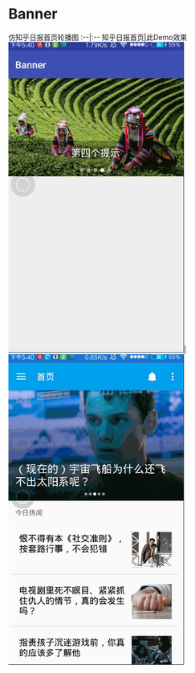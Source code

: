 # Banner
仿知乎日报首页轮播图
:--|:--
知乎日报首页|此Demo效果
![](https://github.com/Brioal/Banner/blob/master/art/1.gif)|![](https://github.com/Brioal/Banner/blob/master/art/2.gif)

